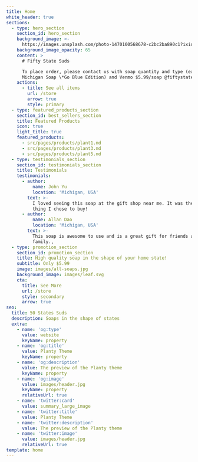 ```yaml
---
title: Home
white_header: true
sections:
  - type: hero_section
    section_id: hero_section
    background_image: >-
      https://images.unsplash.com/photo-1470100568678-c2bc2ba890c1?ixid=MnwxMjA3fDB8MHxwaG90by1wYWdlfHx8fGVufDB8fHx8&ixlib=rb-1.2.1&auto=format&fit=crop&w=1974&q=80
    background_image_opacity: 65
    content: >
      # Fifty State Suds

      To place order, please contact us with soap quantity and type (ex. 1
      Michigan Soap \*Go Blue Edition) and Venmo $5.99/soap @fiftystatesuds
    actions:
      - title: See all items
        url: /store
        arrow: true
        style: primary
  - type: featured_products_section
    section_id: best_sellers_section
    title: Featured Products
    icon: true
    light_title: true
    featured_products:
      - src/pages/products/plant1.md
      - src/pages/products/plant3.md
      - src/pages/products/plant5.md
  - type: testimonials_section
    section_id: testimonials_section
    title: Testimonials
    testimonials:
      - author:
          name: John Yu
          location: 'Michigan, USA'
        text: >-
          I loved seeing this soap at the gift shop near me. It was the first
          thing I chose to buy!
      - author:
          name: Allan Dao
          location: 'Michigan, USA'
        text: >-
          This soap is awesome to use and is a great gift for friends and
          family.,
  - type: promotion_section
    section_id: promotion_section
    title: High quality soap in the shape of your home state!
    subtitle: Only $5.99
    image: images/all-soaps.jpg
    background_image: images/leaf.svg
    cta:
      title: See More
      url: /store
      style: secondary
      arrow: true
seo:
  title: 50 States Suds
  description: Soaps in the shape of states
  extra:
    - name: 'og:type'
      value: website
      keyName: property
    - name: 'og:title'
      value: Planty Theme
      keyName: property
    - name: 'og:description'
      value: The preview of the Planty theme
      keyName: property
    - name: 'og:image'
      value: images/header.jpg
      keyName: property
      relativeUrl: true
    - name: 'twitter:card'
      value: summary_large_image
    - name: 'twitter:title'
      value: Planty Theme
    - name: 'twitter:description'
      value: The preview of the Planty theme
    - name: 'twitter:image'
      value: images/header.jpg
      relativeUrl: true
template: home
---
```


